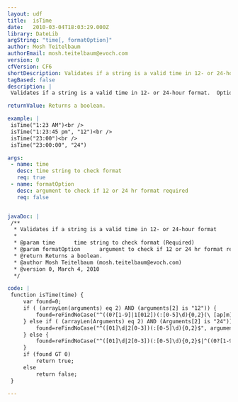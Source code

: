 ```yaml
---
layout: udf
title:  isTime
date:   2010-03-04T18:03:29.000Z
library: DateLib
argString: "time[, formatOption]"
author: Mosh Teitelbaum
authorEmail: mosh.teitelbaum@evoch.com
version: 0
cfVersion: CF6
shortDescription: Validates if a string is a valid time in 12- or 24-hour format
tagBased: false
description: |
 Validates if a string is a valid time in 12- or 24-hour format.  Optionally, can require time be in a specific format.

returnValue: Returns a boolean.

example: |
 isTime("1:23 AM")<br />
 isTime("1:23:45 pm", "12")<br />
 isTime("23:00")<br />
 isTime("23:00:00", "24")

args:
 - name: time
   desc: time string to check format
   req: true
 - name: formatOption
   desc: argument to check if 12 or 24 hr format required
   req: false


javaDoc: |
 /**
  * Validates if a string is a valid time in 12- or 24-hour format
  * 
  * @param time      time string to check format (Required)
  * @param formatOption      argument to check if 12 or 24 hr format required (Optional)
  * @return Returns a boolean. 
  * @author Mosh Teitelbaum (mosh.teitelbaum@evoch.com) 
  * @version 0, March 4, 2010 
  */

code: |
 function isTime(time) {
     var found=0;
     if ( (arrayLen(arguments) eq 2) AND (arguments[2] is "12")) {
         found=reFindNoCase("^((0?[1-9]|1[012])(:[0-5]\d){0,2}(\ [ap]m))$", arguments.time);
     } else if ( (arrayLen(Arguments) eq 2) AND (Arguments[2] is "24")) {
         found=reFindNoCase("^([01]\d|2[0-3])(:[0-5]\d){0,2}$", arguments.time);
     } else {
         found=reFindNoCase("^([01]\d|2[0-3])(:[0-5]\d){0,2}$|^((0?[1-9]|1[012])(:[0-5]\d){0,2}(\ [ap]m))$", arguments.time);
     }
     if (found GT 0)
         return true;
     else
         return false;
 }

---
```



